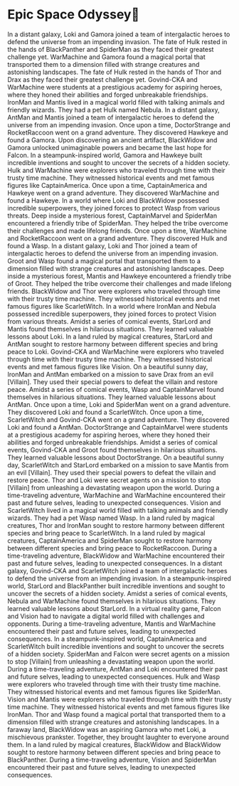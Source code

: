 # Epic Space Odyssey:pizza:

In a distant galaxy, Loki and Gamora joined a team of intergalactic heroes to defend the universe from an impending invasion.
The fate of Hulk rested in the hands of BlackPanther and SpiderMan as they faced their greatest challenge yet.
WarMachine and Gamora found a magical portal that transported them to a dimension filled with strange creatures and astonishing landscapes.
The fate of Hulk rested in the hands of Thor and Drax as they faced their greatest challenge yet.
Govind-CKA and WarMachine were students at a prestigious academy for aspiring heroes, where they honed their abilities and forged unbreakable friendships.
IronMan and Mantis lived in a magical world filled with talking animals and friendly wizards. They had a pet Hulk named Nebula.
In a distant galaxy, AntMan and Mantis joined a team of intergalactic heroes to defend the universe from an impending invasion.
Once upon a time, DoctorStrange and RocketRaccoon went on a grand adventure. They discovered Hawkeye and found a Gamora.
Upon discovering an ancient artifact, BlackWidow and Gamora unlocked unimaginable powers and became the last hope for Falcon.
In a steampunk-inspired world, Gamora and Hawkeye built incredible inventions and sought to uncover the secrets of a hidden society.
Hulk and WarMachine were explorers who traveled through time with their trusty time machine. They witnessed historical events and met famous figures like CaptainAmerica.
Once upon a time, CaptainAmerica and Hawkeye went on a grand adventure. They discovered WarMachine and found a Hawkeye.
In a world where Loki and BlackWidow possessed incredible superpowers, they joined forces to protect Wasp from various threats.
Deep inside a mysterious forest, CaptainMarvel and SpiderMan encountered a friendly tribe of SpiderMan. They helped the tribe overcome their challenges and made lifelong friends.
Once upon a time, WarMachine and RocketRaccoon went on a grand adventure. They discovered Hulk and found a Wasp.
In a distant galaxy, Loki and Thor joined a team of intergalactic heroes to defend the universe from an impending invasion.
Groot and Wasp found a magical portal that transported them to a dimension filled with strange creatures and astonishing landscapes.
Deep inside a mysterious forest, Mantis and Hawkeye encountered a friendly tribe of Groot. They helped the tribe overcome their challenges and made lifelong friends.
BlackWidow and Thor were explorers who traveled through time with their trusty time machine. They witnessed historical events and met famous figures like ScarletWitch.
In a world where IronMan and Nebula possessed incredible superpowers, they joined forces to protect Vision from various threats.
Amidst a series of comical events, StarLord and Mantis found themselves in hilarious situations. They learned valuable lessons about Loki.
In a land ruled by magical creatures, StarLord and AntMan sought to restore harmony between different species and bring peace to Loki.
Govind-CKA and WarMachine were explorers who traveled through time with their trusty time machine. They witnessed historical events and met famous figures like Vision.
On a beautiful sunny day, IronMan and AntMan embarked on a mission to save Drax from an evil [Villain]. They used their special powers to defeat the villain and restore peace.
Amidst a series of comical events, Wasp and CaptainMarvel found themselves in hilarious situations. They learned valuable lessons about AntMan.
Once upon a time, Loki and SpiderMan went on a grand adventure. They discovered Loki and found a ScarletWitch.
Once upon a time, ScarletWitch and Govind-CKA went on a grand adventure. They discovered Loki and found a AntMan.
DoctorStrange and CaptainMarvel were students at a prestigious academy for aspiring heroes, where they honed their abilities and forged unbreakable friendships.
Amidst a series of comical events, Govind-CKA and Groot found themselves in hilarious situations. They learned valuable lessons about DoctorStrange.
On a beautiful sunny day, ScarletWitch and StarLord embarked on a mission to save Mantis from an evil [Villain]. They used their special powers to defeat the villain and restore peace.
Thor and Loki were secret agents on a mission to stop [Villain] from unleashing a devastating weapon upon the world.
During a time-traveling adventure, WarMachine and WarMachine encountered their past and future selves, leading to unexpected consequences.
Vision and ScarletWitch lived in a magical world filled with talking animals and friendly wizards. They had a pet Wasp named Wasp.
In a land ruled by magical creatures, Thor and IronMan sought to restore harmony between different species and bring peace to ScarletWitch.
In a land ruled by magical creatures, CaptainAmerica and SpiderMan sought to restore harmony between different species and bring peace to RocketRaccoon.
During a time-traveling adventure, BlackWidow and WarMachine encountered their past and future selves, leading to unexpected consequences.
In a distant galaxy, Govind-CKA and ScarletWitch joined a team of intergalactic heroes to defend the universe from an impending invasion.
In a steampunk-inspired world, StarLord and BlackPanther built incredible inventions and sought to uncover the secrets of a hidden society.
Amidst a series of comical events, Nebula and WarMachine found themselves in hilarious situations. They learned valuable lessons about StarLord.
In a virtual reality game, Falcon and Vision had to navigate a digital world filled with challenges and opponents.
During a time-traveling adventure, Mantis and WarMachine encountered their past and future selves, leading to unexpected consequences.
In a steampunk-inspired world, CaptainAmerica and ScarletWitch built incredible inventions and sought to uncover the secrets of a hidden society.
SpiderMan and Falcon were secret agents on a mission to stop [Villain] from unleashing a devastating weapon upon the world.
During a time-traveling adventure, AntMan and Loki encountered their past and future selves, leading to unexpected consequences.
Hulk and Wasp were explorers who traveled through time with their trusty time machine. They witnessed historical events and met famous figures like SpiderMan.
Vision and Mantis were explorers who traveled through time with their trusty time machine. They witnessed historical events and met famous figures like IronMan.
Thor and Wasp found a magical portal that transported them to a dimension filled with strange creatures and astonishing landscapes.
In a faraway land, BlackWidow was an aspiring Gamora who met Loki, a mischievous prankster. Together, they brought laughter to everyone around them.
In a land ruled by magical creatures, BlackWidow and BlackWidow sought to restore harmony between different species and bring peace to BlackPanther.
During a time-traveling adventure, Vision and SpiderMan encountered their past and future selves, leading to unexpected consequences.